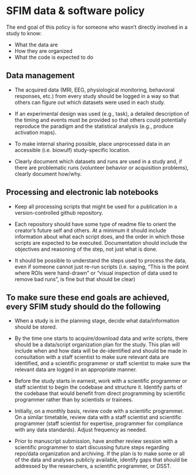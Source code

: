 # SFIM data & software policy  

The end goal of this policy is for someone who wasn’t directly involved in a study to know:

- What the data are
- How they are organized
- What the code is expected to do

## Data management

- The acquired data (MRI, EEG, physiological monitoring, behavioral responses, etc.) from every study should be logged in a way so that others can figure out which datasets were used in each study.

- If an experimental design was used (e.g., task), a detailed description of the timing and events must be provided so that others could potentially reproduce the paradigm and the statistical analysis (e.g., produce activation maps).

- To make internal sharing possible, place unprocessed data in an accessible (i.e. biowulf) study-specific location.

- Clearly document which datasets and runs are used in a study and, if there are problematic runs (volunteer behavior or acquisition problems), clearly document how/why.

## Processing and electronic lab notebooks

- Keep all processing scripts that might be used for a publication in a version-controlled github repository.

- Each repository should have some type of readme file to orient the creator’s future self and others. At a minimum it should include information about what each script does, and the order in which those scripts are expected to be executed. Documentation should include the objectives and reasoning of the step, not just what is done.

- It should be possible to understand the steps used to process the data, even if someone cannot just re-run scripts (i.e. saying, “This is the point where ROIs were hand-drawn” or “visual inspection of data used to remove bad runs”, is fine but that should be clear)

## To make sure these end goals are achieved, every SFIM study should do the following 

- When a study is in the planning stage, decide what data/information should be stored.

- By the time one starts to acquire/download data and write scripts, there should be a data/script organization plan for the study. This plan will include when and how data will be de-identified and should be made in consultation with a staff scientist to make sure relevant data are identified, and a scientific programmer or staff scientist to make sure the relevant data are logged in an appropriate manner.

- Before the study starts in earnest, work with a scientific programmer or staff scientist to begin the codebase and structure it. Identify parts of the codebase that would benefit from direct programming by scientific programmer rather than by scientists or trainees.

- Initially, on a monthly basis, review code with a scientific programmer. On a similar timetable, review data with a staff scientist and scientific programmer (staff scientist for expertise, programmer for compliance with any data standards). Adjust frequency as needed.

- Prior to manuscript submission, have another review session with a scientific programmer to start discussing future steps regarding repo/data organization and archiving. If the plan is to make some or all of the data and analyses publicly available, identify gaps that should be addressed by the researchers, a scientific programmer, or DSST.
